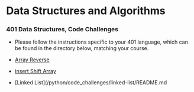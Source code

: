 # Data Structures and Algorithms

### 401 Data Structures, Code Challenges

- Please follow the instructions specific to your 401 language, which can be found in the directory below, matching your course.

- [Array Reverse](/python/code_challenges/array-reverse/README.md)
- [insert Shift Array](/python/code_challenges/array-reverse/README.md)
- [Linked List](/python/code_challenges/linked-list/README.md
